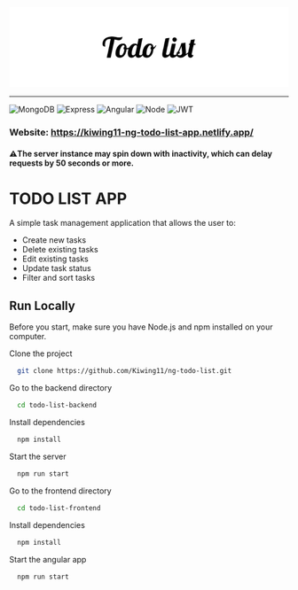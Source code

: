 <p align="center">
  <img src="https://github.com/Kiwing11/ng-todo-list/blob/main/public/assets/images/Todo_list.png?raw=true" width="700" alt="logo"/>
</p>

---
![MongoDB](https://img.shields.io/badge/MongoDB-4EA94B?style=for-the-badge&logo=mongodb&logoColor=white)
![Express](https://img.shields.io/badge/Express.js-404D59?style=for-the-badge)
![Angular](https://img.shields.io/badge/Angular-DD0031?style=for-the-badge&logo=angular&logoColor=white)
![Node](https://img.shields.io/badge/Node.js-43853D?style=for-the-badge&logo=node.js&logoColor=white)
![JWT](https://img.shields.io/badge/json%20web%20tokens-323330?style=for-the-badge&logo=json-web-tokens&logoColor=pink)

### Website: https://kiwing11-ng-todo-list-app.netlify.app/

#### ⚠️The server instance may spin down with inactivity, which can delay requests by 50 seconds or more.

# TODO LIST APP
A simple task management application that allows the user to: 
* Create new tasks 
* Delete existing tasks 
* Edit existing tasks 
* Update task status 
* Filter and sort tasks

## Run Locally
Before you start, make sure you have Node.js and npm installed on your computer.


Clone the project

```bash
  git clone https://github.com/Kiwing11/ng-todo-list.git
```

Go to the backend directory

```bash
  cd todo-list-backend
```

Install dependencies

```bash
  npm install
```

Start the server

```bash
  npm run start
```
Go to the frontend directory 

```bash
  cd todo-list-frontend
```

Install dependencies

```bash
  npm install
```

Start the angular app

```bash
  npm run start
```
